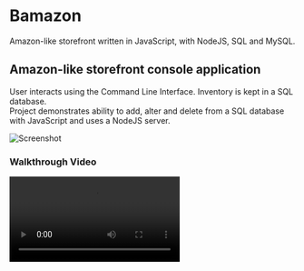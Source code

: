 # Bamazon
Amazon-like storefront written in JavaScript, with NodeJS, SQL and MySQL.



## Amazon-like storefront console application 

User interacts using the Command Line Interface.  Inventory is kept in a SQL database.  
Project demonstrates ability to add, alter and delete from a SQL database with JavaScript and uses a NodeJS server.


![Screenshot](screenshot.JPG)


### Walkthrough Video

![Walkthrough Video](video/walkthrough.mp4)






